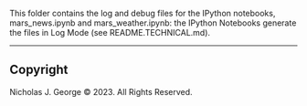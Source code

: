 This folder contains the log and debug files for the IPython notebooks, mars_news.ipynb and mars_weather.ipynb: the IPython Notebooks generate the files in Log Mode (see README.TECHNICAL.md).

----

## Copyright

Nicholas J. George © 2023. All Rights Reserved.
